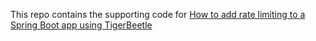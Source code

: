 This repo contains the supporting code for [How to add rate limiting to a Spring Boot app using TigerBeetle](https://dev.to/mcadariu/rate-limiting-using-tigerbeetle-19e9)
